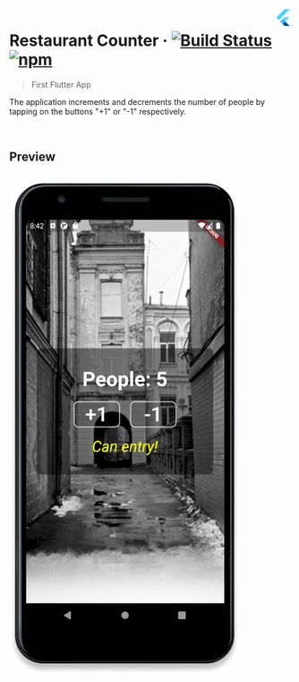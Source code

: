 <img src="..\assets\flutter-logo.png" width="30" alt="logo" align="right">

# Restaurant Counter &middot; [![Build Status](https://img.shields.io/travis/npm/npm/latest.svg?style=flat-square)](https://travis-ci.org/npm/npm) [![npm](https://img.shields.io/npm/v/npm.svg?style=flat-square)](https://www.npmjs.com/package/npm)

> First Flutter App

The application increments and decrements the number of people by tapping on the buttons "+1" or "-1" respectively.

<br>

## Preview
<br> 
<img src="..\assets\restaurant-counter-preview.png" alt="logo" align="center">
